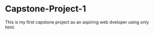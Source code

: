 # Capstone-Project-1
This is my first capstone project as an aspiring web dveloper using only html.
